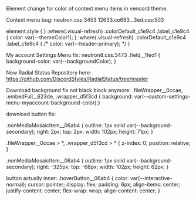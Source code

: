 Element change for color of context menu items in vencord theme.




Context menu bug:
neutron.css:3453
12633.ce693...3ed.css:503

element.style {
}
:where(.visual-refresh) .colorDefault_c1e9c4 .label_c1e9c4 {
    color: var(--themeColor1);
}
:where(.visual-refresh) .colorDefault_c1e9c4 .label_c1e9c4 {
    /* color: var(--header-primary); */
}


My account Settings Menu fix:
neutron8.css:3473
.field__1fed1 {
    background-color: var(--backgroundColor);
}



New Radial Status Repository here: https://github.com/DiscordStyles/RadialStatus/tree/master




Download background fix not black block anymore:
.fileWrapper__0ccae, .embedFull__623de, .wrapper_d5f3cd { background: var(--custom-settings-menu-myaccount-background-color);}



download button fix:

.nonMediaMosaicItem__06ab4 {
    outline: 1px solid var(--background-secondary);
    right: 2px;
    top: 2px;
    width: 102px;
    height: 71px;
}


.fileWrapper__0ccae > *, .wrapper_d5f3cd > * {
    z-index: 0;
    position: relative;
}



.nonMediaMosaicItem__06ab4 {
    outline: 1px solid var(--background-secondary);
    right: -325px;
    top: -68px;
    width: 102px;
    height: 62px;
}





button actually inner:
.hoverButton__06ab4 {
    color: var(--interactive-normal);
    cursor: pointer;
    display: flex;
    padding: 6px;
    align-items: center;
    justify-content: center;
    flex-wrap: wrap;
    align-content: center;
}